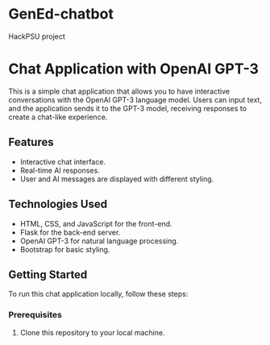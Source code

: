 # GenEd-chatbot
HackPSU project

# Chat Application with OpenAI GPT-3

This is a simple chat application that allows you to have interactive conversations with the OpenAI GPT-3 language model. Users can input text, and the application sends it to the GPT-3 model, receiving responses to create a chat-like experience.

## Features

- Interactive chat interface.
- Real-time AI responses.
- User and AI messages are displayed with different styling.

## Technologies Used

- HTML, CSS, and JavaScript for the front-end.
- Flask for the back-end server.
- OpenAI GPT-3 for natural language processing.
- Bootstrap for basic styling.

## Getting Started

To run this chat application locally, follow these steps:

### Prerequisites

1. Clone this repository to your local machine.
